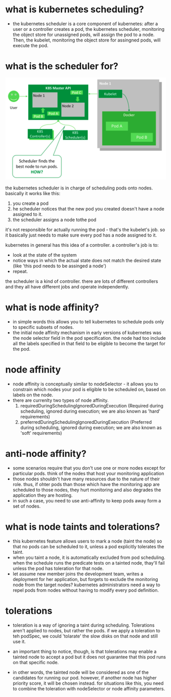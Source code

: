 # what is kubernetes scheduling?

- the kubernetes scheduler is a core component of kubernetes: after a user or a controller creates a pod, the kubernetes scheduler, monitoring the object store for unassigned pods, will assign the pod to a node. Then, the kubelet, monitoring the object store for assingned pods, will execute the pod.

# what is the scheduler for?

![scheduler](../asset/scheduler.png)

the kubernetes scheduler is in charge of scheduling pods onto nodes. basically it works like this:

1. you create a pod
1. he scheduler notices that the new pod you created doesn't have a node assigned to it.
1. the scheduler assigns a node tothe pod

it's not responsible for actually running the pod - that's the kubelet's job. so it basically just needs to make sure every pod has a node assigned to it.

kubernetes in general has this idea of a controller. a controller's job is to:

- look at the state of the system
- notice ways in which the actual state does not match the desired state (like 'this pod needs to be assinged a node')
- repeat.

the scheduler is a kind of controller. there are lots of different controllers and they all have different jobs and operate independently.

# what is node affinity?

- in simple words this allows you to tell kubernetes to schedule pods only to specific subsets of nodes.
- the initial node affinity mechanism in early versions of kubernetes was the node selector field in the pod specification. the node had too include all the labels specified in that field to be eligible to become the target for the pod.

# node affinity

- node affinity is conceptually similar to nodeSelector - it allows you to constrain which nodes your pod is eligible to be scheduled on, based on labels on the node.
- there are currenlty two types of node affinity.
  1. requiredDuringSchedulingIgnoredDuringExecution (Required during scheduling, ignored during execution; we are also known as 'hard' requirements)
  1. preferredDuringSchedulingIgnoredDuringExecution (Preferred during scheduling, ignored during execution; we are also known as 'soft' requirements)

# anti-node affinity?

- some scenarios require that you don't use one or more nodes except for particular pods. think of the nodes that host your monitoring application
- those nodes shouldn't have many resources due to the nature of their role. thus, if ohter pods than those which have the monitoring app are scheduled to those nodes, they hurt monitoring and also degrades the application they are hosting.
- in such a case, you need to use anti-affinity to keep pods away form a set of nodes.

# what is node taints and tolerations?

- this kubernetes feature allows users to mark a node (taint the node) so that no pods can be scheduled to it, unless a pod explicitly tolerates the taint.
- when you taint a node, it is automatically excluded from pod scheduling. when the schedule runs the predicate tests on a tainted node, thay'll fail unless the pod has toleration for that node.
- let assume new member joins the development team, writes a deployment for her application, but forgets to exclude the monitoring node from the target nodes? kubernetes administrators need a way to repel pods from nodes without having to modify every pod definition.

# tolerations

- toleration is a way of ignoring a taint during scheduling. Tolerations aren't applied to nodes, but rather the pods. if we apply a toleration to teh podSpec, we could 'tolarate' the slow disks on that node and still use it.

- an important thing to notice, though, is that tolerations may enable a tainted node to accept a pod but it does not guarantee that this pod runs on that specific node.
- in other words, the tainted node will be considered as one of the candidates for running our pod. however, if another node has higher priority score, it will be chosen instead. for situations like this, you need to combine the toleration with nodeSelector or node affinity parameters.
